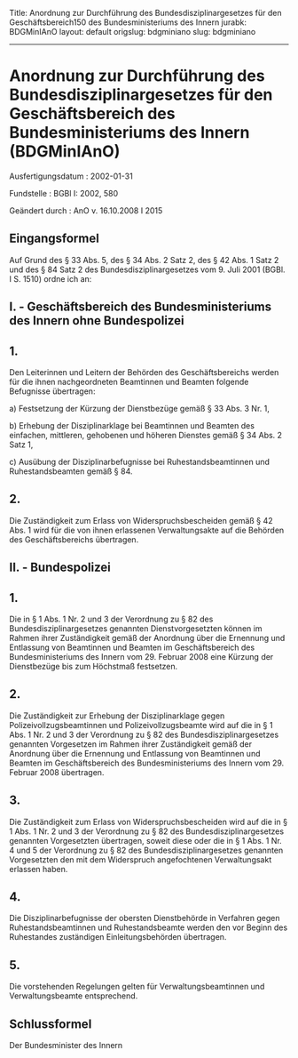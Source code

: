 Title: Anordnung zur Durchführung des Bundesdisziplinargesetzes für den Geschäftsbereich150
  des Bundesministeriums des Innern
jurabk: BDGMinIAnO
layout: default
origslug: bdgminiano
slug: bdgminiano

---

# Anordnung zur Durchführung des Bundesdisziplinargesetzes für den Geschäftsbereich des Bundesministeriums des Innern (BDGMinIAnO)

Ausfertigungsdatum
:   2002-01-31

Fundstelle
:   BGBl I: 2002, 580

Geändert durch
:   AnO v. 16.10.2008 I 2015



## Eingangsformel

Auf Grund des § 33 Abs. 5, des § 34 Abs. 2 Satz 2, des § 42 Abs. 1
Satz 2 und des § 84 Satz 2 des Bundesdisziplinargesetzes vom 9. Juli
2001 (BGBl. I S. 1510) ordne ich an:


## I. - Geschäftsbereich des Bundesministeriums des Innern ohne Bundespolizei



## 1.

Den Leiterinnen und Leitern der Behörden des Geschäftsbereichs werden
für die ihnen nachgeordneten Beamtinnen und Beamten folgende
Befugnisse übertragen:

a)  Festsetzung der Kürzung der Dienstbezüge gemäß § 33 Abs. 3 Nr. 1,


b)  Erhebung der Disziplinarklage bei Beamtinnen und Beamten des
    einfachen, mittleren, gehobenen und höheren Dienstes gemäß § 34 Abs. 2
    Satz 1,


c)  Ausübung der Disziplinarbefugnisse bei Ruhestandsbeamtinnen und
    Ruhestandsbeamten gemäß § 84.





## 2.

Die Zuständigkeit zum Erlass von Widerspruchsbescheiden gemäß § 42
Abs. 1 wird für die von ihnen erlassenen Verwaltungsakte auf die
Behörden des Geschäftsbereichs übertragen.


## II. - Bundespolizei



## 1.

Die in § 1 Abs. 1 Nr. 2 und 3 der Verordnung zu § 82 des
Bundesdisziplinargesetzes genannten Dienstvorgesetzten können im
Rahmen ihrer Zuständigkeit gemäß der Anordnung über die Ernennung und
Entlassung von Beamtinnen und Beamten im Geschäftsbereich des
Bundesministeriums des Innern vom 29. Februar 2008 eine Kürzung der
Dienstbezüge bis zum Höchstmaß festsetzen.


## 2.

Die Zuständigkeit zur Erhebung der Disziplinarklage gegen
Polizeivollzugsbeamtinnen und Polizeivollzugsbeamte wird auf die in §
1 Abs. 1 Nr. 2 und 3 der Verordnung zu § 82 des
Bundesdisziplinargesetzes genannten Vorgesetzen im Rahmen ihrer
Zuständigkeit gemäß der Anordnung über die Ernennung und Entlassung
von Beamtinnen und Beamten im Geschäftsbereich des Bundesministeriums
des Innern vom 29. Februar 2008 übertragen.


## 3.

Die Zuständigkeit zum Erlass von Widerspruchsbescheiden wird auf die
in § 1 Abs. 1 Nr. 2 und 3 der Verordnung zu § 82 des
Bundesdisziplinargesetzes genannten Vorgesetzten übertragen, soweit
diese oder die in § 1 Abs. 1 Nr. 4 und 5 der Verordnung zu § 82 des
Bundesdisziplinargesetzes genannten Vorgesetzten den mit dem
Widerspruch angefochtenen Verwaltungsakt erlassen haben.


## 4.

Die Disziplinarbefugnisse der obersten Dienstbehörde in Verfahren
gegen Ruhestandsbeamtinnen und Ruhestandsbeamte werden den vor Beginn
des Ruhestandes zuständigen Einleitungsbehörden übertragen.


## 5.

Die vorstehenden Regelungen gelten für Verwaltungsbeamtinnen und
Verwaltungsbeamte entsprechend.


## Schlussformel

Der Bundesminister des Innern

